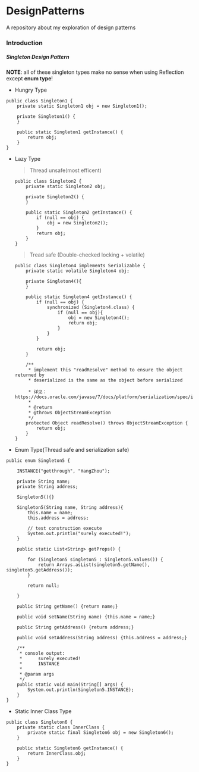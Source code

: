 # DesignPatterns
A repository about my exploration of design patterns

### Introduction

##### Singleton Design Pattern

**NOTE**: all of these singleton types make no sense when using Reflection except **enum type**!

* Hungry Type
```$xslt
public class Singleton1 {
    private static Singleton1 obj = new Singleton1();

    private Singleton1() {
    }

    public static Singleton1 getInstance() {
        return obj;
    }
}

```
* Lazy Type

    > Thread unsafe(most efficent)
    ```$xslt
    public class Singleton2 {
        private static Singleton2 obj;
    
        private Singleton2() {
        }
    
        public static Singleton2 getInstance() {
            if (null == obj) {
                obj = new Singleton2();
            }
            return obj;
        }
    }
    ```
    > Tread safe (Double-checked locking + volatile)
    ```$xslt
    public class Singleton4 implements Serializable {
        private static volatile Singleton4 obj;
     
        private Singleton4(){
        }
     
        public static Singleton4 getInstance() {
            if (null == obj) {
                synchronized (Singleton4.class) {
                    if (null == obj){
                        obj = new Singleton4();
                        return obj;
                    }
                }
            }
    
            return obj;
        }
     
        /**
         * implement this "readResolve" method to ensure the object returned by 
         * deserialized is the same as the object before serialized
         
         * 详见：https://docs.oracle.com/javase/7/docs/platform/serialization/spec/input.html#5903
         *
         * @return
         * @throws ObjectStreamException
         */
        protected Object readResolve() throws ObjectStreamException {
            return obj;
        }
    }
    ```
* Enum Type(Thread safe and serialization safe)
```$xslt
public enum Singleton5 {
 
    INSTANCE("getthrough", "HangZhou");
 
    private String name;
    private String address;
 
    Singleton5(){}
 
    Singleton5(String name, String address){
        this.name = name;
        this.address = address;

        // test construction execute
        System.out.println("surely executed!");
    }
 
    public static List<String> getProps() {

        for (Singleton5 singleton5 : Singleton5.values()) {
            return Arrays.asList(singleton5.getName(), singleton5.getAddress());
        }

        return null;

    }

    public String getName() {return name;}

    public void setName(String name) {this.name = name;}

    public String getAddress() {return address;}

    public void setAddress(String address) {this.address = address;}
 
    /**
     * console output:
     *      surely executed!
     *      INSTANCE
     *
     * @param args
     */
    public static void main(String[] args) {
        System.out.println(Singleton5.INSTANCE);
    }
}
```
* Static Inner Class Type
```$xslt
public class Singleton6 {
    private static class InnerClass {
        private static final Singleton6 obj = new Singleton6();
    }
 
    public static Singleton6 getInstance() {
        return InnerClass.obj;
    }
}
```